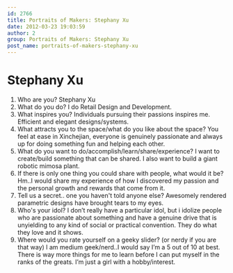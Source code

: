 ```yaml
---
id: 2766
title: Portraits of Makers: Stephany Xu
date: 2012-03-23 19:03:59
author: 2
group: Portraits of Makers: Stephany Xu
post_name: portraits-of-makers-stephany-xu
---
```


# Stephany Xu
1. Who are you? Stephany Xu
2. What do you do? I do Retail Design and Development.
3. What inspires you? Individuals pursuing their passions inspires me. Efficient and elegant designs/systems.
4. What attracts you to the space/what do you like about the space? You feel at ease in Xinchejian, everyone is genuinely passionate and always up for doing something fun and helping each other.
5. What do you want to do/accomplish/learn/share/experience? I want to create/build something that can be shared. I also want to build a giant robotic mimosa plant.
6. If there is only one thing you could share with people, what would it be? Hm..I would share my experience of how I discovered my passion and the personal growth and rewards that come from it.
7. Tell us a secret.. one you haven't told anyone else? Awesomely rendered parametric designs have brought tears to my eyes.
8. Who's your idol? I don’t really have a particular idol, but i idolize people who are passionate about something and have a genuine drive that is unyielding to any kind of social or practical convention. They do what they love and it shows.
9. Where would you rate yourself on a geeky slider? (or nerdy if you are that way) I am medium geek/nerd..I would say I’m a 5 out of 10 at best. There is way more things for me to learn before I can put myself in the ranks of the greats. I’m just a girl with a hobby/interest.